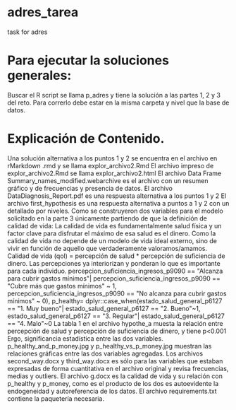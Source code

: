 # adres_tarea
 task for adres
# Para ejecutar la soluciones generales: 
Buscar el R script se llama p_adres y tiene la solución a las partes 1, 2 y 3 del reto. Para correrlo debe estar en la misma carpeta y nivel que la base de datos.

# Explicación de Contenido.
Una solución alternativa a los puntos 1 y 2 se encuentra en el archivo en rMarkdown .rmd y se llama explor_archivo2.Rmd
El archivo impreso de explor_archivo2.Rmd se llama explor_archivo2.html
El archivo Data Frame Summary_names_modified.webarchive es el archivo con un resumen gráfico y de frecuencias y presencia de datos.
El archivo DataDiagnosis_Report.pdf es una respuesta alternativa a los puntos 1 y 2
El archivo first_hypothesis es una respuesta alternativa a puntos a 1 y 2 con un detallado por niveles.
Como se construyeron dos variables para el modelo solicitado en la parte 3  únicamente partiendo de que la definición de calidad de vida:
La calidad de vida es fundamentalmente salud física y un factor clave para disfrutar el máximo de esa salud es el dinero.
Como la calidad de vida no depende de un modelo de vida ideal externo, sino de vivir en función de aquello que verdaderamente valoramos/amamos.
Calidad de vida (qol) = percepción de salud * percepción de suficiencia de dinero.
Las percepciones ya interiorizan y ponderan lo que es importante para cada individuo.
percepcion_suficiencia_ingresos_p9090 == "Alcanza para cubrir gastos mínimos"|
 percepcion_suficiencia_ingresos_p9090 == "Cubre más que gastos mínimos" ~ 1,
 percepcion_suficiencia_ingresos_p9090 == "No alcanza para cubrir gastos mínimos" ~ 0),
    p_healthy= dplyr::case_when(estado_salud_general_p6127 == "1. Muy bueno"|
                                estado_salud_general_p6127 == "2. Bueno"~1,
                              estado_salud_general_p6127 == "3. Regular"|
                                estado_salud_general_p6127 == "4. Malo"~0
La tabla 1 en el  archivo hypothe_a muesta la relación entre percepción de salud y percepción de suficiencia de dinero, y tiene  p<0.001
Ergo, significancia estadística entre las dos variables.
p_healthy_and_p_money.jpg y p_healthy_vs_p_money.jpg muestran las relaciones gráficas entre las dos variables agregadas.
Los archivos second_way.docx y third_way.docx es sólo para las variables que estaban expresadas de forma cuantitativa en el archivo original y revisa frecuencias, medias y outliers.
El archivo g.docx es la calidad de vida y su relación con p_healthy y p_money, como es el producto de los dos es autoevidente la endogeneidad y autoreferencia de los datos.
El archivo requirements.txt contiene la paquetería necesaria.
